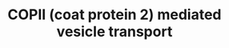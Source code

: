 ---
authors:
- Anwesha
- Eweitz
description: 'This event has been computationally inferred from an event that has
  been demonstrated in another species.<p>The inference is based on the homology mapping
  in Ensembl Compara. Briefly, reactions for which all involved PhysicalEntities (in
  input, output and catalyst) have a mapped orthologue/paralogue (for complexes at
  least 75% of components must have a mapping) are inferred to the other species.
  High level events are also inferred for these events to allow for easier navigation.<p><a
  href=''/electronic_inference_compara.html'' target = ''NEW''>More details and caveats
  of the event inference in Reactome.</a> For details on the Ensembl Compara system
  see also: <a href=''http://www.ensembl.org/info/docs/compara/homology_method.html''
  target=''NEW''>Gene orthology/paralogy prediction method.</a>  Source:[http://plantreactome.gramene.org/
  Plant Reactome].'
last-edited: 2021-05-26
organisms:
- Oryza sativa
redirect_from:
- /index.php/Pathway:WP3016
- /instance/WP3016
schema-jsonld:
- '@context': https://schema.org/
  '@id': https://wikipathways.github.io/pathways/WP3016.html
  '@type': Dataset
  creator:
    '@type': Organization
    name: WikiPathways
  description: 'This event has been computationally inferred from an event that has
    been demonstrated in another species.<p>The inference is based on the homology
    mapping in Ensembl Compara. Briefly, reactions for which all involved PhysicalEntities
    (in input, output and catalyst) have a mapped orthologue/paralogue (for complexes
    at least 75% of components must have a mapping) are inferred to the other species.
    High level events are also inferred for these events to allow for easier navigation.<p><a
    href=''/electronic_inference_compara.html'' target = ''NEW''>More details and
    caveats of the event inference in Reactome.</a> For details on the Ensembl Compara
    system see also: <a href=''http://www.ensembl.org/info/docs/compara/homology_method.html''
    target=''NEW''>Gene orthology/paralogy prediction method.</a>  Source:[http://plantreactome.gramene.org/
    Plant Reactome].'
  keywords:
  - protein Sec31A
  - protein
  - Sec24
  - Homologues of SAR1B
  - from entity in Homo
  - Pi
  - Sec23p:Sec24p
  - Sar1p:GTP:Sec23p:Sec24p
  - sapiens)
  - Complex (name copied
  - entity in Homo
  - Protein transport
  - GTP-binding protein
  - SEC13-related
  - Sar1p:GTP Complex
  - Sar1p:GDP Complex
  - Sar1p:GTP:Sec23p:Sec24p:Sec13p:Sec31p
  - Homologues of
  - (name copied from
  - protein Sec23A
  - Sar1p:Sec23p:Sec24p:Sec13p:Sec31p
  license: CC0
  name: COPII (coat protein 2) mediated vesicle transport
seo: CreativeWork
title: COPII (coat protein 2) mediated vesicle transport
wpid: WP3016
---